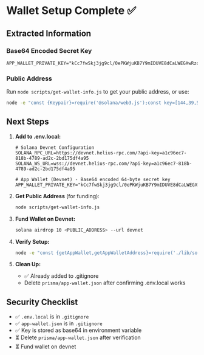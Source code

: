 # Wallet Setup Complete ✅

## Extracted Information

### Base64 Encoded Secret Key
```
APP_WALLET_PRIVATE_KEY="kCc7fwSkj3jg9cl/0ePKWjuKB7Y9mIDUVE8dCaLWEGXwRzqPaKzXPNscdOD11CyWATB6KCn3FqZuxmgJV1wX3g=="
```

### Public Address
Run `node scripts/get-wallet-info.js` to get your public address, or use:
```bash
node -e "const {Keypair}=require('@solana/web3.js');const key=[144,39,59,127,4,164,143,120,224,245,201,127,209,227,202,90,59,138,7,182,61,152,128,212,84,79,29,9,162,214,16,101,240,71,58,143,104,172,215,60,219,28,116,224,245,212,44,150,1,48,122,40,41,247,22,166,110,198,104,9,87,92,23,222];console.log(Keypair.fromSecretKey(Buffer.from(key)).publicKey.toBase58());"
```

## Next Steps

1. **Add to .env.local:**
   ```env
   # Solana Devnet Configuration
   SOLANA_RPC_URL=https://devnet.helius-rpc.com/?api-key=a1c96ec7-818b-4789-ad2c-2bd175df4a95
   SOLANA_WS_URL=wss://devnet.helius-rpc.com/?api-key=a1c96ec7-818b-4789-ad2c-2bd175df4a95

   # App Wallet (Devnet) - Base64 encoded 64-byte secret key
   APP_WALLET_PRIVATE_KEY="kCc7fwSkj3jg9cl/0ePKWjuKB7Y9mIDUVE8dCaLWEGXwRzqPaKzXPNscdOD11CyWATB6KCn3FqZuxmgJV1wX3g=="
   ```

2. **Get Public Address** (for funding):
   ```bash
   node scripts/get-wallet-info.js
   ```

3. **Fund Wallet on Devnet:**
   ```bash
   solana airdrop 10 <PUBLIC_ADDRESS> --url devnet
   ```

4. **Verify Setup:**
   ```bash
   node -e "const {getAppWallet,getAppWalletAddress}=require('./lib/solana.js');console.log('Address:',getAppWalletAddress());"
   ```

5. **Clean Up:**
   - ✅ Already added to .gitignore
   - Delete `prisma/app-wallet.json` after confirming .env.local works

## Security Checklist

- ✅ `.env.local` is in `.gitignore`
- ✅ `app-wallet.json` is in `.gitignore`
- ✅ Key is stored as base64 in environment variable
- ⏳ Delete `prisma/app-wallet.json` after verification
- ⏳ Fund wallet on devnet



